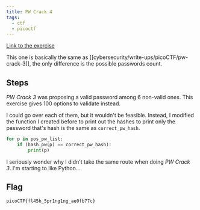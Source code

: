 ```yaml
---
title: PW Crack 4
tags:
  - ctf
  - picoctf
---
```


[Link to the exercise](https://play.picoctf.org/practice/challenge/248)

This one is basically the same as [[cybersecurity/write-ups/picoCTF/pw-crack-3]], the only difference is the possible passwords count.

## Steps

_PW Crack 3_ was proposing a valid password among 6 non-valid ones. This exercise gives 100 options to validate instead.

I could go over each of them, but it wouldn't be feasible. Instead, I modified the function I created before to print out the hashes to print only the password that's hash is the same as `correct_pw_hash`.

```python
for p in pos_pw_list:
	if (hash_pw(p) == correct_pw_hash):
		print(p)
```

I seriously wonder why I didn't take the same route when doing _PW Crack 3_. I'm starting to like Python...

## Flag

`picoCTF{fl45h_5pr1ng1ng_ae0fb77c}`
